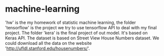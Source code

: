 # machine-learning
'hw' is the my homework of statistic machine learning, the folder 'tensorflow' is the project we try to use tensorflow API to deal with my final project. 
The folder 'kera' is the final project of out model. It's based on Keras API.
The dataset is based on Street View House Numbers dataset. We could download all the data on the website 'http://ufldl.stanford.edu/housenumbers/'.
